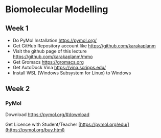 # Biomolecular Modelling

## Week 1

+ Do PyMol Installation <a href=https://pymol.org/> https://pymol.org/</a></li>
+ Get GitHub Repository account like <a href=https://github.com/karakaplanm> https://github.com/karakaplanm</a></li>
+ Visit the github page of this lecture <a href=https://github.com/karakaplanm/mmo>https://github.com/karakaplanm/mmo</a></li>
+ Get Gromacs <a href=https://gromacs.org>https://gromacs.org</a></li>
+ Get AutoDock Vina <a href=https://vina.scripps.edu>https://vina.scripps.edu/</a></li>
+ Install WSL (Windows Subsystem for Linux) to Windows

## Week 2

### PyMol

Download
https://pymol.org/#download

Get Licence with Student/Teacher
[https://pymol.org/edu/](https://pymol.org/buy.html)
